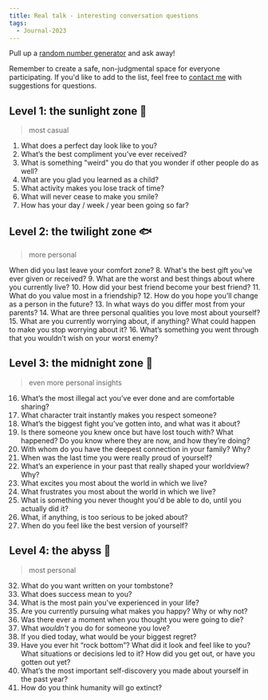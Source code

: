 ```yaml
---
title: Real talk - interesting conversation questions
tags:
  - Journal-2023
---
```

Pull up a [random number generator](https://www.random.org/) and ask away! 

Remember to create a safe, non-judgmental space for everyone participating. If you'd like to add to the list, feel free to [contact me](https://heidihuang.netlify.app/contact.html) with suggestions for questions. 
## Level 1: the sunlight zone 🦭 
> most casual
1. What does a perfect day look like to you?
2. What’s the best compliment you’ve ever received?
3. What is something "weird" you do that you wonder if other people do as well?
4. What are you glad you learned as a child?
5. What activity makes you lose track of time?
6. What will never cease to make you smile?
7. How has your day / week / year been going so far?
## Level 2: the twilight zone 🐟
> more personal 

When did you last leave your comfort zone?
8. What's the best gift you've ever given or received?
9. What are the worst and best things about where you currently live?
10. How did your best friend become your best friend?
11. What do you value most in a friendship?
12. How do you hope you’ll change as a person in the future?
13. In what ways do you differ most from your parents?
14. What are three personal qualities you love most about yourself?
15. What are you currently worrying about, if anything? What could happen to make you stop worrying about it?
16. What’s something you went through that you wouldn’t wish on your worst enemy?
## Level 3: the midnight zone 🐙
> even more personal insights
16. What’s the most illegal act you’ve ever done and are comfortable sharing?
17. What character trait instantly makes you respect someone?
18. What’s the biggest fight you’ve gotten into, and what was it about?
20. Is there someone you knew once but have lost touch with? What happened? Do you know where they are now, and how they’re doing?
21. With whom do you have the deepest connection in your family? Why?
22. When was the last time you were really proud of yourself?
23. What’s an experience in your past that really shaped your worldview? Why?
24. What excites you most about the world in which we live?
25. What frustrates you most about the world in which we live?
26. What is something you never thought you'd be able to do, until you actually did it?
27. What, if anything, is too serious to be joked about?
28. When do you feel like the best version of yourself?
## Level 4: the abyss 🌌
> most personal
32. What do you want written on your tombstone?
33. What does success mean to you?
34. What is the most pain you've experienced in your life?
35. Are you currently pursuing what makes you happy? Why or why not?
36. Was there ever a moment when you thought you were going to die?
37. What *wouldn't* you do for someone you love?
38. If you died today, what would be your biggest regret?
39. Have you ever hit “rock bottom”? What did it look and feel like to you? What situations or decisions led to it? How did you get out, or have you gotten out yet?
42. What’s the most important self-discovery you made about yourself in the past year?
43. How do you think humanity will go extinct?

